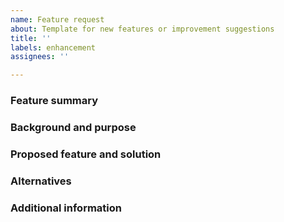 ```yaml
---
name: Feature request
about: Template for new features or improvement suggestions
title: ''
labels: enhancement
assignees: ''

---
```


### Feature summary
<!-- Provide a concise description of the proposed feature or improvement -->

### Background and purpose
<!-- Explain why this feature is needed, what problems it addresses, and the benefits of solving it -->

### Proposed feature and solution
<!-- Describe how the issue will be solved or what feature will be added -->

### Alternatives
<!-- List any alternative solutions or proposals, if applicable -->

### Additional information
<!-- Include any other information related to the feature request, if applicable -->
